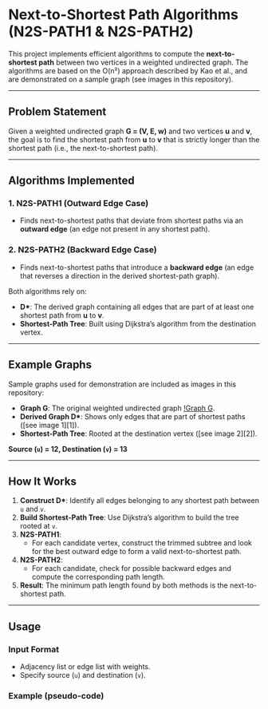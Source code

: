 # Next-to-Shortest Path Algorithms (N2S-PATH1 & N2S-PATH2)

This project implements efficient algorithms to compute the **next-to-shortest path** between two vertices in a weighted undirected graph. The algorithms are based on the O(n²) approach described by Kao et al., and are demonstrated on a sample graph (see images in this repository).

---

## Problem Statement

Given a weighted undirected graph **G = (V, E, w)** and two vertices **u** and **v**, the goal is to find the shortest path from **u** to **v** that is strictly longer than the shortest path (i.e., the next-to-shortest path).

---

## Algorithms Implemented

### 1. N2S-PATH1 (Outward Edge Case)
- Finds next-to-shortest paths that deviate from shortest paths via an **outward edge** (an edge not present in any shortest path).

### 2. N2S-PATH2 (Backward Edge Case)
- Finds next-to-shortest paths that introduce a **backward edge** (an edge that reverses a direction in the derived shortest-path graph).

Both algorithms rely on:
- **D\***: The derived graph containing all edges that are part of at least one shortest path from **u** to **v**.
- **Shortest-Path Tree**: Built using Dijkstra’s algorithm from the destination vertex.

---

## Example Graphs

Sample graphs used for demonstration are included as images in this repository:
- **Graph G**: The original weighted undirected graph [!Graph G](images/Graph-G.png).
- **Derived Graph D\***: Shows only edges that are part of shortest paths ([see image 1][1]).
- **Shortest-Path Tree**: Rooted at the destination vertex ([see image 2][2]).

**Source (`u`) = 12, Destination (`v`) = 13**

---

## How It Works

1. **Construct D\***: Identify all edges belonging to any shortest path between `u` and `v`.
2. **Build Shortest-Path Tree**: Use Dijkstra’s algorithm to build the tree rooted at `v`.
3. **N2S-PATH1**:
    - For each candidate vertex, construct the trimmed subtree and look for the best outward edge to form a valid next-to-shortest path.
4. **N2S-PATH2**:
    - For each candidate, check for possible backward edges and compute the corresponding path length.
5. **Result**: The minimum path length found by both methods is the next-to-shortest path.

---

## Usage

### Input Format

- Adjacency list or edge list with weights.
- Specify source (`u`) and destination (`v`).

### Example (pseudo-code)
